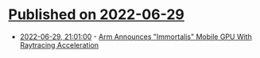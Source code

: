 # [Published on 2022-06-29](index.md)

* [2022-06-29, 21:01:00](https://soylentnews.org/article.pl?sid=22/06/29/027248&from=rss) - [Arm Announces \"Immortalis\" Mobile GPU With Raytracing Acceleration](https://soylentnews.org/article.pl?sid=22/06/29/027248&from=rss)

